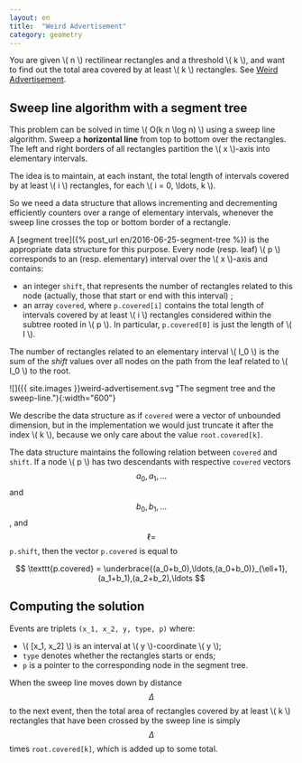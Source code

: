 ```yaml
---
layout: en
title:  "Weird Advertisement"
category: geometry
---
```


You are given \\( n \\) rectilinear rectangles and a threshold \\( k \\), and want to find out the total area covered by at least \\( k \\) rectangles.
See [Weird Advertisement](https://uva.onlinejudge.org/index.php?option=com_onlinejudge&Itemid=8&category=25&page=show_problem&problem=3134).

## Sweep line algorithm with a segment tree

This problem can be solved in time \\( O(k n \log n) \\) using a sweep line algorithm.
Sweep a **horizontal line** from top to bottom over the rectangles. The left and right borders of all rectangles partition the \\( x \\)-axis into elementary intervals.

The idea is to maintain, at each instant, the total length of intervals covered by at least \\( i \\) rectangles, for each \\( i = 0, \ldots, k \\).

So we need a data structure that allows incrementing and decrementing efficiently counters over a range of elementary intervals, whenever the sweep line crosses the top or bottom border of a rectangle.

A [segment tree]({% post_url en/2016-06-25-segment-tree %}) is the appropriate data structure for this purpose. Every node (resp. leaf) \\( p \\) corresponds to an (resp. elementary) interval over the \\( x \\)-axis and contains:

- an integer `shift`, that represents the number of rectangles related to this node (actually, those that start or end with this interval) ;
- an array `covered`, where `p.covered[i]` contains the total length of intervals covered by at least \\( i \\) rectangles considered within the subtree rooted in \\( p \\). In particular, `p.covered[0]` is just the length of \\( I \\).

The number of rectangles related to an elementary interval \\( I_0 \\) is the sum of the *shift* values over all nodes on the path from the leaf related to \\( I_0 \\) to the root.

![]({{ site.images }}weird-advertisement.svg "The segment tree and the sweep-line."){:width="600"}

We describe the data structure as if `covered` were a vector of unbounded dimension, but in the implementation we would just truncate it after the index \\( k \\), because we only care about the value `root.covered[k]`.

The data structure maintains the following relation between `covered` and `shift`.  If a node \\( p \\) has two descendants with respective `covered` vectors $$a_0,a_1,\ldots$$ and $$b_0,b_1,\ldots$$, and $$\ell=$$ `p.shift`, then the vector `p.covered` is equal to

$$
		\texttt{p.covered} = \underbrace{(a_0+b_0),\ldots,(a_0+b_0)}_{\ell+1},(a_1+b_1),(a_2+b_2),\ldots
$$

## Computing the solution

Events are triplets `(x_1, x_2, y, type, p)` where:

- \\( [x_1, x_2] \\) is an interval at \\( y \\)-coordinate \\( y \\);
- ``type`` denotes whether the rectangles starts or ends;
- ``p`` is a pointer to the corresponding node in the segment tree.

When the sweep line moves down by distance $$\Delta$$ to the next event, then the total area of rectangles covered by at least \\( k \\) rectangles that have been crossed by the sweep line is simply $$\Delta$$ times `root.covered[k]`, which is added up to some total.
